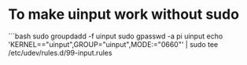 
# To make uinput work without sudo
´´´bash
sudo groupdadd -f uinput
sudo gpasswd -a pi uinput
echo 'KERNEL=="uinput",GROUP="uinput",MODE:="0660"' | sudo tee  /etc/udev/rules.d/99-input.rules
```
